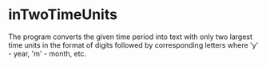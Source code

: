 # inTwoTimeUnits
The program converts the given time period into text with only two largest time units in the format of digits followed by corresponding letters where 'y' - year, 'm' - month, etc.
